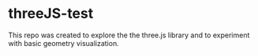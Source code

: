 # threeJS-test

This repo was created to explore the the three.js library and to experiment with basic geometry visualization. 